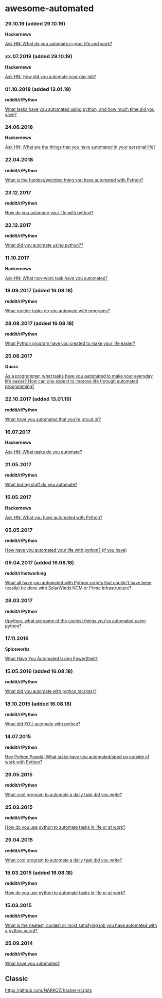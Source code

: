 # awesome-automated

### 29.10.19 (added 29.10.19)
**Hackernews**

[Ask HN: What do you automate in your life and work?](https://news.ycombinator.com/item?id=21373931)

### xx.07.2019 (added 29.10.19)
**Hackernews**

[Ask HN: How did you automate your day job?](https://news.ycombinator.com/item?id=20564687)

### 01.10.2018 (added 13.01.19)
**reddit/r/Python**

[What tasks have you automated using python, and how much time did you save?](https://www.reddit.com/r/Python/comments/9kcpqd/what_tasks_have_you_automated_using_python_and/)

### 24.06.2018
**Hackernews**

[Ask HN: What are the things that you have automated in your personal life?](https://news.ycombinator.com/item?id=17385291&p=2)

### 22.04.2018
**reddit/r/Python**

[What is the hardest/weirdest thing you have automated with Python?](https://www.reddit.com/r/Python/comments/8e6czq/what_is_the_hardestweirdest_thing_you_have/)

### 23.12.2017
**reddit/r/Python**

[How do you automate your life with python?](https://www.reddit.com/r/Python/comments/5jv3db/how_do_you_automate_your_life_with_python/)

### 22.12.2017
**reddit/r/Python**

[What did you automate using python??](https://www.reddit.com/r/Python/comments/7lh7gy/what_did_you_automate_using_python/)

### 11.10.2017
**Hackernews**

[Ask HN: What non-work task have you automated?](https://news.ycombinator.com/item?id=15451442)

### 18.09.2017 (added 16.08.18)
**reddit/r/Python**

[What routine tasks do you automate with programs?](https://www.reddit.com/r/Python/comments/70udwq/what_routine_tasks_do_you_automate_with_programs/)

### 28.08.2017 (added 16.08.18)
**reddit/r/Python**

[What Python program have you created to make your life easier?](https://www.reddit.com/r/learnpython/comments/501inc/what_python_program_have_you_created_to_make_your/)

### 25.08.2017
**Quora**

[As a programmer, what tasks have you automated to make your everyday life easier? How can one expect to improve life through automated programming?](https://www.quora.com/As-a-programmer-what-tasks-have-you-automated-to-make-your-everyday-life-easier-How-can-one-expect-to-improve-life-through-automated-programming)

### 22.10.2017 (added 13.01.19)
**reddit/r/Python**

[What have you automated that you're proud of?](https://www.reddit.com/r/sysadmin/comments/6v6q4z/what_have_you_automated_that_youre_proud_of/)

### 16.07.2017
**Hackernews**

[Ask HN: What tasks do you automate?](https://news.ycombinator.com/item?id=14782332)

### 21.05.2017
**reddit/r/Python**

[What boring stuff do you automate?](https://www.reddit.com/r/Python/comments/6ci6cq/what_boring_stuff_do_you_automate/)

### 15.05.2017
**Hackernews**

[Ask HN: What you have automated with Python?](https://news.ycombinator.com/item?id=14339959)

### 05.05.2017
**reddit/r/Python**

[How have you automated your life with python? (if you have)](https://www.reddit.com/r/Python/comments/69ba93/how_have_you_automated_your_life_with_python_if/)

### 09.04.2017 (added 16.08.18)
**reddit/r/networking**

[What all have you automated with Python scripts that couldn't have been (easily) be done with SolarWinds NCM or Prime Infrastructure?](https://www.reddit.com/r/networking/comments/64aaxh/what_all_have_you_automated_with_python_scripts/)

### 28.03.2017
**reddit/r/Python**

[r/python, what are some of the coolest things you've automated using python?](https://www.reddit.com/r/Python/comments/61vbni/rpython_what_are_some_of_the_coolest_things_youve/)

### 17.11.2016
**Spiceworks**

[What Have You Automated Using PowerShell?](https://community.spiceworks.com/topic/1926925-what-have-you-automated-using-powershell)

### 15.05.2016 (added 16.08.18)
**reddit/r/Python**

[What did you automate with python (scripts)?](https://www.reddit.com/r/Python/comments/4jhma7/what_did_you_automate_with_python_scripts/)

### 18.10.2015 (added 16.08.18)
**reddit/r/Python**

[What did YOU automate with python?](https://www.reddit.com/r/Python/comments/3p8m2s/what_did_you_automate_with_python/)

### 14.07.2015
**reddit/r/Python**

[Hey Python People! What tasks have you automated/sped up outside of work with Python?](https://www.reddit.com/r/Python/comments/3d7nrh/hey_python_people_what_tasks_have_you/)

### 29.05.2015
**reddit/r/Python**

[What cool program to automate a daily task did you write?](https://www.reddit.com/r/Python/comments/34982z/what_cool_program_to_automate_a_daily_task_did/)

### 25.03.2015
**reddit/r/Python**

[How do you use python to automate tasks in life or at work?](https://www.reddit.com/r/Python/comments/308ucq/how_do_you_use_python_to_automate_tasks_in_life/)

### 29.04.2015
**reddit/r/Python**

[What cool program to automate a daily task did you write?](https://www.reddit.com/r/Python/comments/34982z/what_cool_program_to_automate_a_daily_task_did/)

### 15.03.2015 (added 16.08.18)
**reddit/r/Python**

[How do you use python to automate tasks in life or at work?](https://www.reddit.com/r/Python/comments/308ucq/how_do_you_use_python_to_automate_tasks_in_life/)

### 15.03.2015
**reddit/r/Python**

[What is the neatest, coolest or most satisfying job you have automated with a python script?](https://www.reddit.com/r/Python/comments/4aho3c/what_is_the_neatest_coolest_or_most_satisfying/)

### 25.09.2014
**reddit/r/Python**

[What have you automated?](https://www.reddit.com/r/Python/comments/2hgqss/what_have_you_automated/)

## Classic
https://github.com/NARKOZ/hacker-scripts
